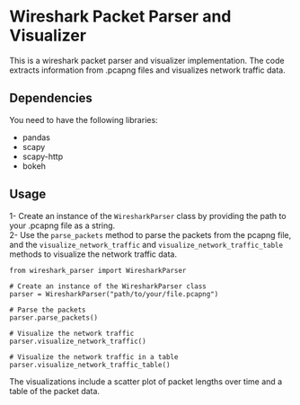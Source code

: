 # Wireshark Packet Parser and Visualizer
This is a wireshark packet parser and visualizer implementation. The code extracts information from .pcapng files and visualizes network traffic data.

## Dependencies
You need to have the following libraries:

* pandas
* scapy
* scapy-http
* bokeh

## Usage
1- Create an instance of the <code>WiresharkParser</code> class by providing the path to your .pcapng file as a string. <br>
2- Use the <code>parse_packets</code> method to parse the packets from the pcapng file, and the <code>visualize_network_traffic</code> and <code>visualize_network_traffic_table</code> methods to visualize the network traffic data.

```
from wireshark_parser import WiresharkParser

# Create an instance of the WiresharkParser class
parser = WiresharkParser("path/to/your/file.pcapng")

# Parse the packets
parser.parse_packets()

# Visualize the network traffic
parser.visualize_network_traffic()

# Visualize the network traffic in a table
parser.visualize_network_traffic_table()
```
The visualizations include a scatter plot of packet lengths over time and a table of the packet data.
